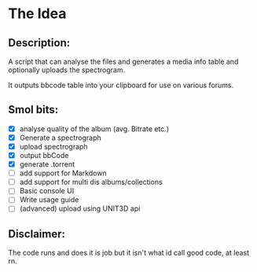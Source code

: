 # The Idea 
## Description:
A script that can analyse the files and generates a media info table and optionally uploads the spectrogram.

It outputs bbcode table into your clipboard for use on various forums.

## Smol bits:
- [x] analyse quality of the album (avg. Bitrate etc.)
- [x] Generate a spectrograph
- [x] upload spectrograph 
- [x] output bbCode
- [x] generate .torrent 
- [ ] add support for Markdown
- [ ] add support for multi dis albums/collections
- [ ] Basic console UI
- [ ] Write usage guide
- [ ] (advanced) upload using UNIT3D api

## Disclaimer:
The code runs and does it is job but it isn't what id call good code, at least rn.
